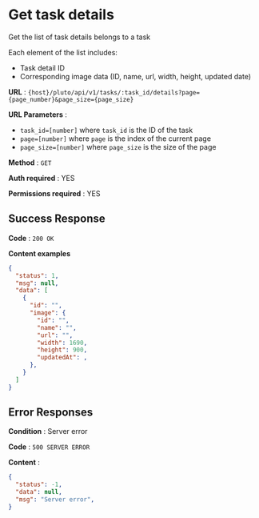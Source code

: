 # Get task details

Get the list of task details belongs to a task

Each element of the list includes:
- Task detail ID
- Corresponding image data (ID, name, url, width, height, updated date)



**URL** : `{host}/pluto/api/v1/tasks/:task_id/details?page={page_number}&page_size={page_size}`

**URL Parameters** :
- `task_id=[number]` where `task_id` is the ID of the task
- `page=[number]` where `page` is the index of the current page
- `page_size=[number]` where `page_size` is the size of the page

**Method** : `GET`

**Auth required** : YES

**Permissions required** : YES

## Success Response

**Code** : `200 OK`

**Content examples**

```json
{
  "status": 1,
  "msg": null,
  "data": [
    {
      "id": "",
      "image": {
        "id": "",
        "name": "",
        "url": "",
        "width": 1690,
        "height": 900,
        "updatedAt": ,
      },
    }
  ]
}
```

## Error Responses

**Condition** : Server error

**Code** : `500 SERVER ERROR`

**Content** :

```json
{
  "status": -1,
  "data": null,
  "msg": "Server error",
}
```
